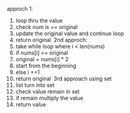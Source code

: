 approch 1:
1. loop thru the value
2. check num is == original
3. update the original value and continue loop
4. return original
​
2nd approch:
1. take while loop where i < len(nums)
2. if nums[i] == original
3. original = nums[i] * 2
4. start from the beginning
5. else i +=1
6. return original
​
3rd approach using set
1. list turn into set
2. check value remain in set
3. if remain multiply the value
4. return value
​
​